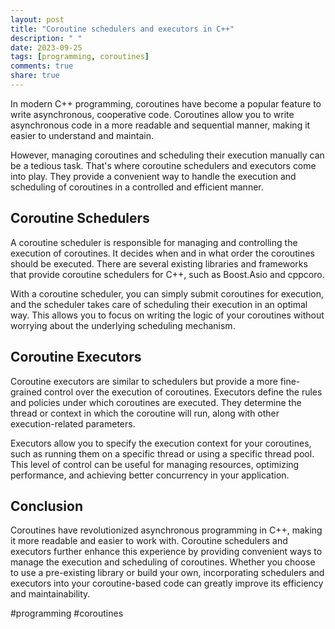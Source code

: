 ```yaml
---
layout: post
title: "Coroutine schedulers and executors in C++"
description: " "
date: 2023-09-25
tags: [programming, coroutines]
comments: true
share: true
---
```


In modern C++ programming, coroutines have become a popular feature to write asynchronous, cooperative code. Coroutines allow you to write asynchronous code in a more readable and sequential manner, making it easier to understand and maintain.

However, managing coroutines and scheduling their execution manually can be a tedious task. That's where coroutine schedulers and executors come into play. They provide a convenient way to handle the execution and scheduling of coroutines in a controlled and efficient manner.

## Coroutine Schedulers

A coroutine scheduler is responsible for managing and controlling the execution of coroutines. It decides when and in what order the coroutines should be executed. There are several existing libraries and frameworks that provide coroutine schedulers for C++, such as Boost.Asio and cppcoro.

With a coroutine scheduler, you can simply submit coroutines for execution, and the scheduler takes care of scheduling their execution in an optimal way. This allows you to focus on writing the logic of your coroutines without worrying about the underlying scheduling mechanism.

## Coroutine Executors

Coroutine executors are similar to schedulers but provide a more fine-grained control over the execution of coroutines. Executors define the rules and policies under which coroutines are executed. They determine the thread or context in which the coroutine will run, along with other execution-related parameters.

Executors allow you to specify the execution context for your coroutines, such as running them on a specific thread or using a specific thread pool. This level of control can be useful for managing resources, optimizing performance, and achieving better concurrency in your application.

## Conclusion

Coroutines have revolutionized asynchronous programming in C++, making it more readable and easier to work with. Coroutine schedulers and executors further enhance this experience by providing convenient ways to manage the execution and scheduling of coroutines. Whether you choose to use a pre-existing library or build your own, incorporating schedulers and executors into your coroutine-based code can greatly improve its efficiency and maintainability.

#programming #coroutines